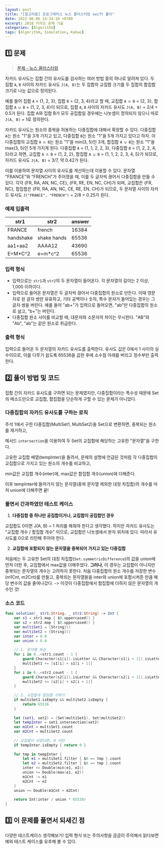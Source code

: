 ```yaml
---
layout: post
title: "[알고리즘] 프로그래머스 뉴스 클러스터링 swift 풀이"
date: 2022-06-06 14:34:10 +0700
excerpt: 2018 카카오 공채 기출
categories: [Algorithm]
tags: [Algorithm, Simulation, Kakao]
---
```


## **1️⃣ 문제**

> [문제 - 뉴스 클러스터링](https://programmers.co.kr/learn/courses/30/lessons/17677)

자카드 유사도는 집합 간의 유사도를 검사하는 여러 방법 중의 하나로 알려져 있다. 두 집합 `A`, `B` 사이의 자카드 유사도 `J(A, B)`는 두 집합의 교집합 크기를 두 집합의 합집합 크기로 나눈 값으로 정의된다.

예를 들어 집합 `A` = {1, 2, 3}, 집합 `B` = {2, 3, 4}라고 할 때, 교집합 `A ∩ B` = {2, 3}, 합집합 `A ∪ B` = {1, 2, 3, 4}이 되므로, 집합 `A`, `B` 사이의 자카드 유사도 `J(A, B)` = 2/4 = 0.5가 된다. 집합 A와 집합 B가 모두 공집합일 경우에는 나눗셈이 정의되지 않으니 따로 `J(A, B)` = 1로 정의한다.

자카드 유사도는 원소의 중복을 허용하는 다중집합에 대해서 확장할 수 있다. 다중집합 `A`는 원소 "1"을 3개 가지고 있고, 다중집합 `B`는 원소 "1"을 5개 가지고 있다고 하자. 이 다중집합의 교집합 `A ∩ B`는 원소 "1"을 min(3, 5)인 3개, 합집합 `A ∪ B`는 원소 "1"을 max(3, 5)인 5개 가지게 된다. 다중집합 `A` = {1, 1, 2, 2, 3}, 다중집합 `B` = {1, 2, 2, 4, 5}라고 하면, 교집합 `A ∩ B` = {1, 2, 2}, 합집합 `A ∪ B` = {1, 1, 2, 2, 3, 4, 5}가 되므로, 자카드 유사도 `J(A, B)` = 3/7, 약 0.42가 된다.

이를 이용하여 문자열 사이의 유사도를 계산하는데 이용할 수 있다. 문자열 "FRANCE"와 "FRENCH"가 주어졌을 때, 이를 두 글자씩 끊어서 다중집합을 만들 수 있다. 각각 {FR, RA, AN, NC, CE}, {FR, RE, EN, NC, CH}가 되며, 교집합은 {FR, NC}, 합집합은 {FR, RA, AN, NC, CE, RE, EN, CH}가 되므로, 두 문자열 사이의 자카드 유사도 `J("FRANCE", "FRENCH")` = 2/8 = 0.25가 된다.

### 예제 입출력

| str1      | str2        | answer |
| --------- | ----------- | ------ |
| FRANCE    | french      | 16384  |
| handshake | shake hands | 65536  |
| aa1+aa2   | AAAA12      | 43690  |
| E=M*C^2   | e=m*c^2     | 65536  |

### 입력 형식

- 입력으로는 `str1`과 `str2`의 두 문자열이 들어온다. 각 문자열의 길이는 2 이상, 1,000 이하이다.
- 입력으로 들어온 문자열은 두 글자씩 끊어서 다중집합의 원소로 만든다. 이때 영문자로 된 글자 쌍만 유효하고, 기타 공백이나 숫자, 특수 문자가 들어있는 경우는 그 글자 쌍을 버린다. 예를 들어 "ab+"가 입력으로 들어오면, "ab"만 다중집합의 원소로 삼고, "b+"는 버린다.
- 다중집합 원소 사이를 비교할 때, 대문자와 소문자의 차이는 무시한다. "AB"와 "Ab", "ab"는 같은 원소로 취급한다.

### 출력 형식

입력으로 들어온 두 문자열의 자카드 유사도를 출력한다. 유사도 값은 0에서 1 사이의 실수이므로, 이를 다루기 쉽도록 65536을 곱한 후에 소수점 아래를 버리고 정수부만 출력한다.

## 2️⃣ 풀이 방법 및 코드

집합 간의 자카드 유사도를 구하면 되는 문제였지만, 다중집합이라는 특수성 때문에 Set의 메소드만으로 교집합, 합집합을 단순하게 구할 수 있는 문제가 아니었다.

### 다중집합의 자카드 유사도를 구하는 로직

주석 1에서 구한 다중집합(MultiSet1, MultiSet2)을 Set으로 변환하면, 중복되는 원소를 제거하고,

메서드 `intersection`을 이용하여 두 Set의 교집합에 해당하는 고유한 "문자열"을 구한다.



고유한 교집합 배열(tempInter)을 돌려서, 문제의 설명에 언급된 것처럼 각 다중집합이 교집합으로 가지고 있는 원소의 개수를 비교하고,

min값은 교집합 개수(inter)에, max값은 합집합 개수(union)에 더해준다.

이후 tempInter에 들어가지 않는 문자열(중복 문자열 제외한 대칭 차집합)의 개수를 마저 union에 더해주면 끝!



### 풀면서 간과하였던 테스트 케이스

1. **다중집합 중 하나만 공집합이거나, 교집합이 공집합인 경우**

교집합도 0이면 J(A, B) = 1 처리를 해줘야 한다고 생각했다.
하지만 자카드 유사도는 "교집합 개수 / 합집합 개수" 이므로, 교집합은 나눗셈에서 분자 위치에 있다. 따라서 유사도를 0으로 리턴해 주어야 한다.

2. **교집합에 포함되지 않는 문자열을 중복되어 가지고 있는 다중집합**

처음에는 두 고유한 Set의 대칭 차집합(`Set.symmetricDifference`)의 값을 union에 먼저 더한 후, 교집합에서 max값을 더해주었다.
**그러나**, 이 경우는 교집합이 아니지만 중복되는 문자열의 개수는 고려하지 못한다.
처음 다중집합의 원소 개수를 저장한 변수(m1Cnt, m2Cnt)를 만들고, 중복되는 문자열들을 inter와 union에 포함시켜준 만큼 해당 변수의 값을 줄여나갔다. -> 이것이 다중집합에서 합집합에 더하지 않은 문자열의 개수인 것!

### 소스 코드

``` swift
func solution(_ str1:String, _ str2:String) -> Int {
    var s1 = str1.map { $0.uppercased() }
    var s2 = str2.map { $0.uppercased() }
    var multiSet1 = [String]()
    var multiSet2 = [String]()
    var inter = 0.0
    var union = 0.0
    
    // 1. 문자열 파싱
    for i in 0..<str1.count - 1 {
        guard Character(s1[i]).isLetter && Character(s1[i + 1]).isLetter else { continue }
        multiSet1 += [s1[i] + s1[i + 1]]
    }
    for i in 0..<str2.count - 1 {
        guard Character(s2[i]).isLetter && Character(s2[i + 1]).isLetter else { continue }
        multiSet2 += [s2[i] + s2[i + 1]]
    }
    
    // 2. 교집합과 합집합 구하기
    if multiSet1.isEmpty && multiSet2.isEmpty {
        return 65536
    }
    
    let (set1, set2) = (Set(multiSet1), Set(multiSet2))
    let tempInter = set1.intersection(set2)
    var m1Cnt = multiSet1.count
    var m2Cnt = multiSet2.count
    
  	// 교집합이 비었다면, 0 리턴
  	if tempInter.isEmpty { return 0 }
    
    for tmp in tempInter {
        let e1 = multiSet1.filter { $0 == tmp }.count
        let e2 = multiSet2.filter { $0 == tmp }.count
        inter += Double(min(e1, e2))
        union += Double(max(e1, e2))
        m1Cnt -= e1
        m2Cnt -= e2
    }
    union += Double(m1Cnt + m2Cnt)
    
    return Int(inter / union * 65536)
}
```



## 3️⃣ 이 문제를 풀면서 되새긴 점

다양한 테스트케이스 생각해보기! 입력 형식 또는 주의사항을 곰곰이 주의해서 읽다보면 예외 테스트 케이스를 유추해 볼 수 있다.
